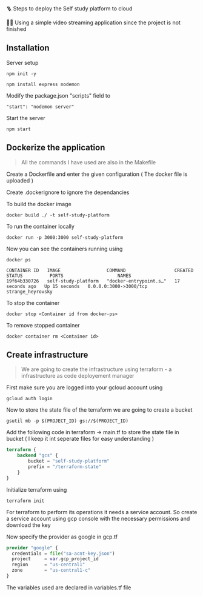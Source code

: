 

🪜 Steps to deploy the Self study platform to cloud 

👩‍💻 Using a simple video streaming application since the project is not finished

## Installation

Server setup

```
npm init -y

npm install express nodemon
```
Modify the package.json "scripts" field to 

```
"start": "nodemon server"
```

Start the server 

```
npm start
```

## Dockerize the application 
> All the commands I have used are also in the Makefile

Create a Dockerfile and enter the given configuration ( The docker file is uploaded )

Create .dockerignore to ignore the dependancies

To build the docker image 

```
docker build ./ -t self-study-platform
```

To run the container locally 
```
docker run -p 3000:3000 self-study-platform
```

Now you can see the containers running using
```
docker ps

CONTAINER ID   IMAGE                 COMMAND                  CREATED          STATUS          PORTS                    NAMES
19f64b330726   self-study-platform   "docker-entrypoint.s…"   17 seconds ago   Up 15 seconds   0.0.0.0:3000->3000/tcp   strange_heyrovsky

```
To stop the container 
```
docker stop <Container id from docker-ps>
```
To remove stopped container
```
docker container rm <Container id>
```
## Create infrastructure
> We are going to create the infrastructure using terraform - a infrastructure as code deployement manager

First make sure you are logged into your gcloud account using

```
gcloud auth login
```
Now to store the state file of the terraform we are going to create a bucket

```
gsutil mb -p $(PROJECT_ID) gs://$(PROJECT_ID)
```

Add the following code in terraform -> main.tf to store the state file in bucket
( I keep it int seperate files for easy understanding )

```tf
terraform {
    backend "gcs" {
        bucket = "self-study-platform"
        prefix = "/terraform-state"
    }
}
```

Initialize terraform using 
```
terraform init
```
For terraform to perform its operations it needs a service account. So create a service account using gcp console with the necessary permissions and download the key

Now specify the provider as google in gcp.tf 

```tf
provider "google" {
  credentials = file("sa-acnt-key.json")
  project     = var.gcp_project_id
  region      = "us-central1"
  zone        = "us-central1-c"
}
```
The variables used are declared in variables.tf file



